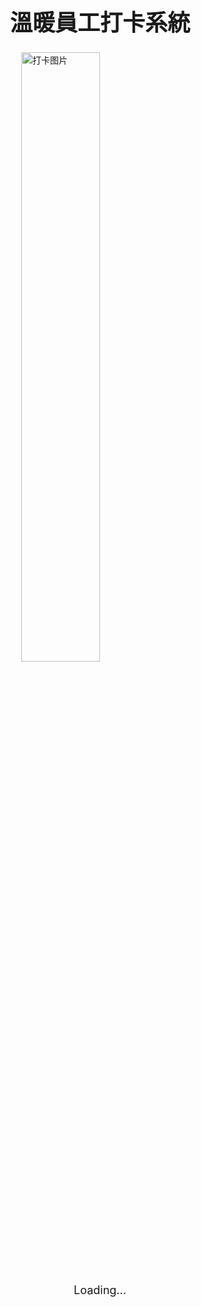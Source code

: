 <html>
  <head>
    <base target="_top">
    <style>
      /* 设置图片居中的样式 */
      .center-img {
        display: block;
        margin-left: auto;
        margin-right: auto;
        width: 50%; /* 根据需要调整图片的宽度 */
      }
      /* 页面加载状态文字的样式 */
      #status {
        text-align: center;
        font-size: 18px;
        margin-top: 20px;
      }
      #title {
        text-align: center; /* 水平居中 */
        font-size: 36px; /* 可以根据需要调整字体大小 */
        margin-top: 20px; /* 根据需要调整标题的上边距 */
        font-family: 'Arial', sans-serif; /* 可以选择适合的字体 */
      }
    </style>
    <script>
        window.onload = function() {
          getLocation();
        };
        function getLocation() {
          if (navigator.geolocation) {
            navigator.geolocation.getCurrentPosition(sendPosition, showError);
          } else {
            console.log("Geolocation is not supported by this browser.");
            document.getElementById("status").innerHTML = "Geolocation is not supported by this browser.";
          }
        }
        function showError(error) {
          console.log("Error getting location: " + error.message);
          document.getElementById("status").innerHTML = "Error getting location: " + error.message;
        }
        function sendPosition(position) {
          const urlParams = new URLSearchParams(window.location.search);
          const identifier = urlParams.get('identifier');
          const location = urlParams.get('location');
          const action = urlParams.get('action');
          const latitude = position.coords.latitude;
          const longitude = position.coords.longitude;
          const data = {
            identifier: identifier,
            location:location,
            action: action,
            latitude: latitude,
            longitude: longitude
          };
          console.log('Sending data: ', data);
          fetch('https://script.google.com/macros/s/AKfycbw5E8eiD5PrY0cpsBFpoOz2XG0KrMyXi540NdDvPXn2RL1aQMPCXOGSsJE2ZuMinoGNdQ/exec', {
            method: 'POST',
            headers: {
              'Content-Type': 'application/json'
            },
            mode: 'no-cors', // 添加在这里
            body: JSON.stringify(data)
          })
          .then(response => response.text())
          .then(result => {
            console.log("Success: " + result);
            document.getElementById("status").innerHTML = "打卡完成";
          })
          .catch(error => {
            console.error('Error:', error);
            document.getElementById("status").innerHTML = "Error: " + error;
          });
        }
    </script>
  </head>
  <body>
    <h1 id="title">溫暖員工打卡系統</h1>
    <!-- 添加中心化的图片 -->
    <img src="https://i.ibb.co/rGCQHSG/clock-in-image.png" alt="打卡图片" class="center-img">
    <!-- 打卡状态文字 -->
    <div id="status">Loading...</div>
  </body>
</html>
